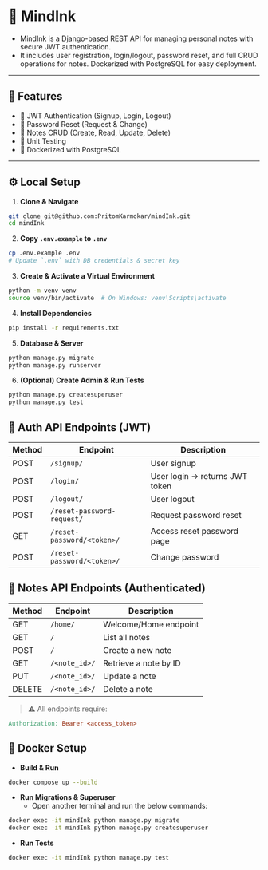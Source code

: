 # 🧠 MindInk
- MindInk is a Django-based REST API for managing personal notes with secure JWT authentication. 
- It includes user registration, login/logout, password reset, and full CRUD operations for notes. Dockerized with PostgreSQL for easy deployment.

---

## 🚀 Features

- 🔐 JWT Authentication (Signup, Login, Logout)
- 🔁 Password Reset (Request & Change)
- 📝 Notes CRUD (Create, Read, Update, Delete)
- 🧪 Unit Testing
- 🐳 Dockerized with PostgreSQL

---

## ⚙️ Local Setup

1. **Clone & Navigate**
```bash
git clone git@github.com:PritomKarmokar/mindInk.git
cd mindInk
```
2. **Copy `.env.example` to `.env`**
```bash
cp .env.example .env
# Update `.env` with DB credentials & secret key
```
3. **Create & Activate a Virtual Environment**
```bash
python -m venv venv
source venv/bin/activate  # On Windows: venv\Scripts\activate
```
4. **Install Dependencies**
```bash
pip install -r requirements.txt 
```
5. **Database & Server**
```bash
python manage.py migrate
python manage.py runserver
```
6. **(Optional) Create Admin & Run Tests**
```bash
python manage.py createsuperuser
python manage.py test
```
## 🔐 Auth API Endpoints (JWT)

| Method | Endpoint                         | Description                    |
|--------|----------------------------------|--------------------------------|
| POST   | `/signup/`                       | User signup                    |
| POST   | `/login/`                        | User login → returns JWT token |
| POST   | `/logout/`                       | User logout                    |
| POST   | `/reset-password-request/`       | Request password reset         |
| GET    | `/reset-password/<token>/`       | Access reset password page     |
| POST   | `/reset-password/<token>/`       | Change password                |


## 📝 Notes API Endpoints (Authenticated)

| Method | Endpoint         | Description              |
|--------|------------------|--------------------------|
| GET    | `/home/`         | Welcome/Home endpoint    |
| GET    | `/`              | List all notes           |
| POST   | `/`              | Create a new note        |
| GET    | `/<note_id>/`    | Retrieve a note by ID    |
| PUT    | `/<note_id>/`    | Update a note            |
| DELETE | `/<note_id>/`    | Delete a note            |

> ⚠️ All endpoints require:
```makefile
Authorization: Bearer <access_token>
```
## 🐳 Docker Setup
- **Build & Run**
```bash
docker compose up --build
```
- **Run Migrations & Superuser**
  - Open another terminal and run the below commands:
```bash
docker exec -it mindInk python manage.py migrate
docker exec -it mindInk python manage.py createsuperuser
```
-  **Run Tests**
```bash
docker exec -it mindInk python manage.py test
```